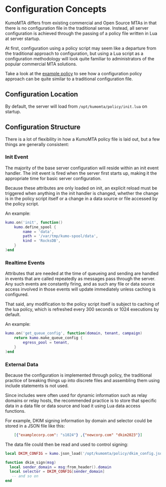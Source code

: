 # Configuration Concepts

KumoMTA differs from existing commercial and Open Source MTAs in that there is no configuration file in the traditional sense. Instead, all server configuration is achieved through the passing of a policy file written in Lua at server startup.

At first, configuration using a policy script may seem like a departure from the traditional approach to configuration, but using a Lua script as a configuration methodology will look quite familiar to administrators of the popular commercial MTA solutions.

Take a look at the [example policy](example.md) to see how a configuration policy approach can be quite similar to a traditional configuration file.

## Configuration Location

By default, the server will load from `/opt/kumomta/policy/init.lua` on startup.

## Configuration Structure

There is a lot of flexibility in how a KumoMTA policy file is laid out, but a few things are generally consistent:

### Init Event

The majority of the base server configuration will reside within an init event handler. The init event is fired when the server first starts up, making it the appropriate time for basic server configuration.

Because these attributes are only loaded on init, an explicit reload must be triggered when anything in the init handler is changed, whether the change is in the policy script itself or a change in a data source or file accessed by the policy script.

An example:

```lua
kumo.on('init', function()
    kumo.define_spool {
        name = 'data',
        path = '/var/tmp/kumo-spool/data',
        kind = 'RocksDB',
    }
)end
```

### Realtime Events

Attributes that are needed at the time of queueing and sending are handled in events that are called repeatedly as messages pass through the server. Any such events are constantly firing, and as such any file or data source access involved in those events will update immediately unless caching is configured.

That said, any modification to the policy script itself is subject to caching of the lua policy, which is refreshed every 300 seconds or 1024 executions by default.

An example:

```lua
kumo.on('get_queue_config', function(domain, tenant, campaign)
    return kumo.make_queue_config {
        egress_pool = tenant,
    }
)end
```

### External Data

Because the configuration is implemented through policy, the traditional practice of breaking things up into discrete files and assembling them using include statements is not used.

Since includes were often used for dynamic information such as relay domains or relay hosts, the recommended practice is to store that specific data in a data file or data source and load it using Lua data access functions.

For example, DKIM signing information by domain and selector could be stored in a JSON file like this:

```json
    [{"examplecorp.com": "s1024"} ,{"newcorp.com" "dkim2023"}]
```

The data file could then be read and used to control signing:

```lua
local DKIM_CONFIG = kumo.json_load('/opt/kumomta/policy/dkim_config.json')

function dkim_sign(msg)
  local sender_domain = msg:from_header().domain
  local selector = DKIM_CONFIG[sender_domain]
   -- and so on
end
```
